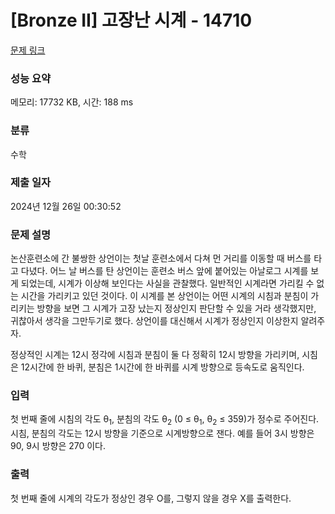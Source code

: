 # [Bronze II] 고장난 시계 - 14710 

[문제 링크](https://www.acmicpc.net/problem/14710) 

### 성능 요약

메모리: 17732 KB, 시간: 188 ms

### 분류

수학

### 제출 일자

2024년 12월 26일 00:30:52

### 문제 설명

<p>논산훈련소에 간 불쌍한 상언이는 첫날 훈련소에서 다쳐 먼 거리를 이동할 때 버스를 타고 다녔다. 어느 날 버스를 탄 상언이는 훈련소 버스 앞에 붙어있는 아날로그 시계를 보게 되었는데, 시계가 이상해 보인다는 사실을 관찰했다. 일반적인 시계라면 가리킬 수 없는 시간을 가리키고 있던 것이다. 이 시계를 본 상언이는 어떤 시계의 시침과 분침이 가리키는 방향을 보면 그 시계가 고장 났는지 정상인지 판단할 수 있을 거라 생각했지만, 귀찮아서 생각을 그만두기로 했다. 상언이를 대신해서 시계가 정상인지 이상한지 알려주자.</p>

<p>정상적인 시계는 12시 정각에 시침과 분침이 둘 다 정확히 12시 방향을 가리키며, 시침은 12시간에 한 바퀴, 분침은 1시간에 한 바퀴를 시계 방향으로 등속도로 움직인다.</p>

### 입력 

 <p>첫 번째 줄에 시침의 각도 θ<sub>1</sub>, 분침의 각도 θ<sub>2</sub> (0 ≤ θ<sub>1</sub>, θ<sub>2</sub> ≤ 359)가 정수로 주어진다. 시침, 분침의 각도는 12시 방향을 기준으로 시계방향으로 잰다. 예를 들어 3시 방향은 90, 9시 방향은 270 이다.</p>

### 출력 

 <p>첫 번째 줄에 시계의 각도가 정상인 경우 O를, 그렇지 않을 경우 X를 출력한다.</p>

